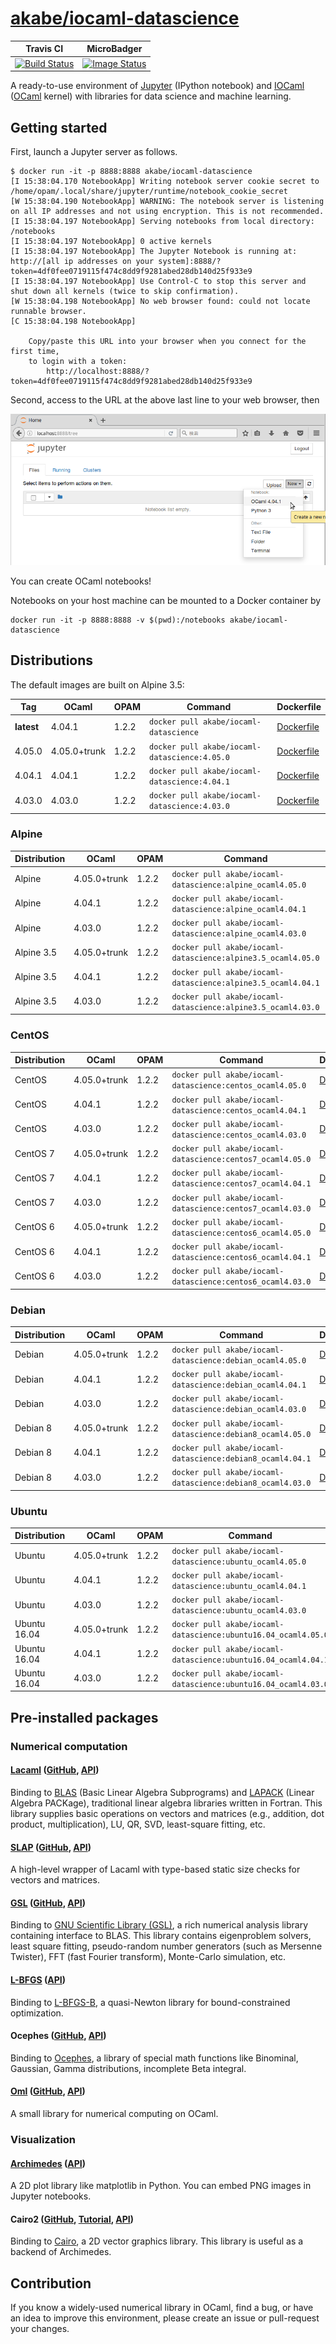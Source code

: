 # [akabe/iocaml-datascience](https://hub.docker.com/r/akabe/iocaml-datascience/)

| Travis CI | MicroBadger |
| --- | --- |
| [![Build Status](https://travis-ci.org/akabe/docker-iocaml-datascience.svg?branch=master)](https://travis-ci.org/akabe/docker-iocaml-datascience) | [![Image Status](https://images.microbadger.com/badges/image/akabe/iocaml-datascience.svg)](https://microbadger.com/images/akabe/iocaml-datascience) |

A ready-to-use environment of [Jupyter](http://ipython.org/notebook.html) (IPython notebook) and [IOCaml](https://github.com/andrewray/iocaml) ([OCaml](https://ocaml.org/) kernel) with libraries for data science and machine learning.

## Getting started

First, launch a Jupyter server as follows.

```console
$ docker run -it -p 8888:8888 akabe/iocaml-datascience
[I 15:38:04.170 NotebookApp] Writing notebook server cookie secret to /home/opam/.local/share/jupyter/runtime/notebook_cookie_secret
[W 15:38:04.190 NotebookApp] WARNING: The notebook server is listening on all IP addresses and not using encryption. This is not recommended.
[I 15:38:04.197 NotebookApp] Serving notebooks from local directory: /notebooks
[I 15:38:04.197 NotebookApp] 0 active kernels
[I 15:38:04.197 NotebookApp] The Jupyter Notebook is running at: http://[all ip addresses on your system]:8888/?token=4df0fee0719115f474c8dd9f9281abed28db140d25f933e9
[I 15:38:04.197 NotebookApp] Use Control-C to stop this server and shut down all kernels (twice to skip confirmation).
[W 15:38:04.198 NotebookApp] No web browser found: could not locate runnable browser.
[C 15:38:04.198 NotebookApp]

    Copy/paste this URL into your browser when you connect for the first time,
    to login with a token:
        http://localhost:8888/?token=4df0fee0719115f474c8dd9f9281abed28db140d25f933e9
```

Second, access to the URL at the above last line to your web browser, then

![Screenshot of Jupyter with IOCaml](screenshot.png)

You can create OCaml notebooks!

Notebooks on your host machine can be mounted to a Docker container by

```
docker run -it -p 8888:8888 -v $(pwd):/notebooks akabe/iocaml-datascience
```


## Distributions

The default images are built on Alpine 3.5:

| Tag | OCaml | OPAM | Command | Dockerfile |
| ------------ | ----- | ---- | ------- | ---------- |
| **latest** | 4.04.1 | 1.2.2 | `docker pull akabe/iocaml-datascience` | [Dockerfile](dockerfiles/alpine3.5_ocaml4.04.1/Dockerfile) |
| 4.05.0 | 4.05.0+trunk | 1.2.2 | `docker pull akabe/iocaml-datascience:4.05.0` | [Dockerfile](dockerfiles/alpine3.5_ocaml4.05.0/Dockerfile) |
| 4.04.1 | 4.04.1 | 1.2.2 | `docker pull akabe/iocaml-datascience:4.04.1` | [Dockerfile](dockerfiles/alpine3.5_ocaml4.04.1/Dockerfile) |
| 4.03.0 | 4.03.0 | 1.2.2 | `docker pull akabe/iocaml-datascience:4.03.0` | [Dockerfile](dockerfiles/alpine3.5_ocaml4.03.0/Dockerfile) |

### Alpine

| Distribution | OCaml | OPAM | Command | Dockerfile |
| ------------ | ----- | ---- | ------- | ---------- |
| Alpine | 4.05.0+trunk | 1.2.2 | `docker pull akabe/iocaml-datascience:alpine_ocaml4.05.0` | [Dockerfile](dockerfiles/alpine3.5_ocaml4.05.0/Dockerfile) |
| Alpine | 4.04.1 | 1.2.2 | `docker pull akabe/iocaml-datascience:alpine_ocaml4.04.1` | [Dockerfile](dockerfiles/alpine3.5_ocaml4.04.1/Dockerfile) |
| Alpine | 4.03.0 | 1.2.2 | `docker pull akabe/iocaml-datascience:alpine_ocaml4.03.0` | [Dockerfile](dockerfiles/alpine3.5_ocaml4.03.0/Dockerfile) |
| Alpine 3.5 | 4.05.0+trunk | 1.2.2 | `docker pull akabe/iocaml-datascience:alpine3.5_ocaml4.05.0` | [Dockerfile](dockerfiles/alpine3.5_ocaml4.05.0/Dockerfile) |
| Alpine 3.5 | 4.04.1 | 1.2.2 | `docker pull akabe/iocaml-datascience:alpine3.5_ocaml4.04.1` | [Dockerfile](dockerfiles/alpine3.5_ocaml4.04.1/Dockerfile) |
| Alpine 3.5 | 4.03.0 | 1.2.2 | `docker pull akabe/iocaml-datascience:alpine3.5_ocaml4.03.0` | [Dockerfile](dockerfiles/alpine3.5_ocaml4.03.0/Dockerfile) |

### CentOS

| Distribution | OCaml | OPAM | Command | Dockerfile |
| ------------ | ----- | ---- | ------- | ---------- |
| CentOS | 4.05.0+trunk | 1.2.2 | `docker pull akabe/iocaml-datascience:centos_ocaml4.05.0` | [Dockerfile](dockerfiles/centos7_ocaml4.05.0/Dockerfile) |
| CentOS | 4.04.1 | 1.2.2 | `docker pull akabe/iocaml-datascience:centos_ocaml4.04.1` | [Dockerfile](dockerfiles/centos7_ocaml4.04.1/Dockerfile) |
| CentOS | 4.03.0 | 1.2.2 | `docker pull akabe/iocaml-datascience:centos_ocaml4.03.0` | [Dockerfile](dockerfiles/centos7_ocaml4.03.0/Dockerfile) |
| CentOS 7 | 4.05.0+trunk | 1.2.2 | `docker pull akabe/iocaml-datascience:centos7_ocaml4.05.0` | [Dockerfile](dockerfiles/centos7_ocaml4.05.0/Dockerfile) |
| CentOS 7 | 4.04.1 | 1.2.2 | `docker pull akabe/iocaml-datascience:centos7_ocaml4.04.1` | [Dockerfile](dockerfiles/centos7_ocaml4.04.1/Dockerfile) |
| CentOS 7 | 4.03.0 | 1.2.2 | `docker pull akabe/iocaml-datascience:centos7_ocaml4.03.0` | [Dockerfile](dockerfiles/centos7_ocaml4.03.0/Dockerfile) |
| CentOS 6 | 4.05.0+trunk | 1.2.2 | `docker pull akabe/iocaml-datascience:centos6_ocaml4.05.0` | [Dockerfile](dockerfiles/centos6_ocaml4.05.0/Dockerfile) |
| CentOS 6 | 4.04.1 | 1.2.2 | `docker pull akabe/iocaml-datascience:centos6_ocaml4.04.1` | [Dockerfile](dockerfiles/centos6_ocaml4.04.1/Dockerfile) |
| CentOS 6 | 4.03.0 | 1.2.2 | `docker pull akabe/iocaml-datascience:centos6_ocaml4.03.0` | [Dockerfile](dockerfiles/centos6_ocaml4.03.0/Dockerfile) |

### Debian

| Distribution | OCaml | OPAM | Command | Dockerfile |
| ------------ | ----- | ---- | ------- | ---------- |
| Debian | 4.05.0+trunk | 1.2.2 | `docker pull akabe/iocaml-datascience:debian_ocaml4.05.0` | [Dockerfile](dockerfiles/debian8_ocaml4.05.0/Dockerfile) |
| Debian | 4.04.1 | 1.2.2 | `docker pull akabe/iocaml-datascience:debian_ocaml4.04.1` | [Dockerfile](dockerfiles/debian8_ocaml4.04.1/Dockerfile) |
| Debian | 4.03.0 | 1.2.2 | `docker pull akabe/iocaml-datascience:debian_ocaml4.03.0` | [Dockerfile](dockerfiles/debian8_ocaml4.03.0/Dockerfile) |
| Debian 8 | 4.05.0+trunk | 1.2.2 | `docker pull akabe/iocaml-datascience:debian8_ocaml4.05.0` | [Dockerfile](dockerfiles/debian8_ocaml4.05.0/Dockerfile) |
| Debian 8 | 4.04.1 | 1.2.2 | `docker pull akabe/iocaml-datascience:debian8_ocaml4.04.1` | [Dockerfile](dockerfiles/debian8_ocaml4.04.1/Dockerfile) |
| Debian 8 | 4.03.0 | 1.2.2 | `docker pull akabe/iocaml-datascience:debian8_ocaml4.03.0` | [Dockerfile](dockerfiles/debian8_ocaml4.03.0/Dockerfile) |

### Ubuntu

| Distribution | OCaml | OPAM | Command | Dockerfile |
| ------------ | ----- | ---- | ------- | ---------- |
| Ubuntu | 4.05.0+trunk | 1.2.2 | `docker pull akabe/iocaml-datascience:ubuntu_ocaml4.05.0` | [Dockerfile](dockerfiles/ubuntu16.04_ocaml4.05.0/Dockerfile) |
| Ubuntu | 4.04.1 | 1.2.2 | `docker pull akabe/iocaml-datascience:ubuntu_ocaml4.04.1` | [Dockerfile](dockerfiles/ubuntu16.04_ocaml4.04.1/Dockerfile) |
| Ubuntu | 4.03.0 | 1.2.2 | `docker pull akabe/iocaml-datascience:ubuntu_ocaml4.03.0` | [Dockerfile](dockerfiles/ubuntu16.04_ocaml4.03.0/Dockerfile) |
| Ubuntu 16.04 | 4.05.0+trunk | 1.2.2 | `docker pull akabe/iocaml-datascience:ubuntu16.04_ocaml4.05.0` | [Dockerfile](dockerfiles/ubuntu16.04_ocaml4.05.0/Dockerfile) |
| Ubuntu 16.04 | 4.04.1 | 1.2.2 | `docker pull akabe/iocaml-datascience:ubuntu16.04_ocaml4.04.1` | [Dockerfile](dockerfiles/ubuntu16.04_ocaml4.04.1/Dockerfile) |
| Ubuntu 16.04 | 4.03.0 | 1.2.2 | `docker pull akabe/iocaml-datascience:ubuntu16.04_ocaml4.03.0` | [Dockerfile](dockerfiles/ubuntu16.04_ocaml4.03.0/Dockerfile) |

## Pre-installed packages

### Numerical computation

#### [Lacaml](http://mmottl.github.io/lacaml/) ([GitHub](https://github.com/mmottl/lacaml), [API](http://mmottl.github.io/lacaml/API.docdir/))

Binding to [BLAS](http://www.netlib.org/blas/) (Basic Linear Algebra Subprograms) and [LAPACK](http://www.netlib.org/lapack/) (Linear Algebra PACKage), traditional linear algebra libraries written in Fortran. This library supplies basic operations on vectors and matrices (e.g., addition, dot product, multiplication), LU, QR, SVD, least-square fitting, etc.

#### [SLAP](http://akabe.github.io/slap/) ([GitHub](https://github.com/akabe/slap), [API](http://akabe.github.io/slap/api/))

A high-level wrapper of Lacaml with type-based static size checks for vectors and matrices.

#### [GSL](http://mmottl.github.io/gsl-ocaml) ([GitHub](https://github.com/mmottl/gsl-ocaml), [API](http://mmottl.github.io/gsl-ocaml/api/))

Binding to [GNU Scientific Library (GSL)](http://www.gnu.org/software/gsl/), a rich numerical analysis library containing interface to BLAS. This library contains eigenproblem solvers, least square fitting, pseudo-random number generators (such as Mersenne Twister), FFT (fast Fourier transform), Monte-Carlo simulation, etc.

#### [L-BFGS](https://github.com/Chris00/L-BFGS-ocaml) ([API](http://lbfgs.forge.ocamlcore.org/API.docdir/Lbfgs.html))

Binding to [L-BFGS-B](http://users.iems.northwestern.edu/~nocedal/lbfgsb.html), a quasi-Newton library for bound-constrained optimization.

#### Ocephes ([GitHub](https://github.com/rleonid/ocephes), [API](https://rleonid.github.io/ocephes/))

Binding to [Ocephes](http://www.netlib.org/cephes/), a library of special math functions like Binominal, Gaussian, Gamma distributions, incomplete Beta integral.

#### [Oml](http://www.hammerlab.org/2015/08/11/introducing-oml-a-small-ocaml-library-for-numerical-computing/) ([GitHub](https://github.com/hammerlab/oml), [API](http://www.hammerlab.org/oml/index.html))

A small library for numerical computing on OCaml.

### Visualization

#### [Archimedes](http://archimedes.forge.ocamlcore.org/) ([API](http://archimedes.forge.ocamlcore.org/API/Archimedes.html))

A 2D plot library like matplotlib in Python. You can embed PNG images in Jupyter notebooks.

#### Cairo2 ([GitHub](https://github.com/Chris00/ocaml-cairo), [Tutorial](http://cairo.forge.ocamlcore.org/tutorial/index.html), [API](http://cairo.forge.ocamlcore.org/tutorial/Cairo.html))

Binding to [Cairo](https://cairographics.org/), a 2D vector graphics library. This library is useful as a backend of Archimedes.

## Contribution

If you know a widely-used numerical library in OCaml, find a bug, or have an idea to improve this environment, please create an issue or pull-request your changes.
